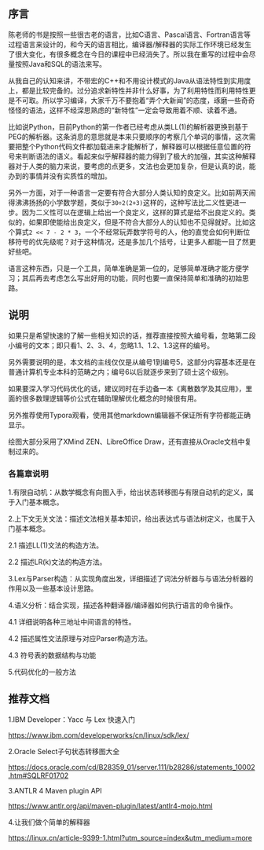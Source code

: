 ## 序言

陈老师的书是按照一些很古老的语言，比如C语言、Pascal语言、Fortran语言等过程语言来设计的，和今天的语言相比，编译器/解释器的实际工作环境已经发生了很大变化，有很多概念在今日的课程中已经消失了。所以我在重写的过程中会尽量按照Java和SQL的语法来写。

从我自己的认知来讲，不带宏的C++和不用设计模式的Java从语法特性到实用度上，都是比较完备的。过分追求新特性并非什么好事，为了利用特性而利用特性更是不可取。所以学习编译，大家千万不要抱着“弄个大新闻”的态度，琢磨一些奇奇怪怪的语法，这样不经深思熟虑的“新特性”一定会导致用着不顺、读着不通。

比如说Python，目前Python的第一作者已经考虑从类LL(1)的解析器更换到基于PEG的解析器。这条消息的意思就是本来只要顺序的考察几个单词的事情，这次需要把整个Python代码文件都加载进来才能解析了，解释器可以根据任意位置的符号来判断语法的语义。看起来似乎解释器的能力得到了极大的加强，其实这种解释器对于人类的脑力来说，要考虑的点更多，文法也会更加复杂，但是认真的说，能办到的事情并没有实质性的增加。

另外一方面，对于一种语言一定要有符合大部分人类认知的良定义。比如前两天闹得沸沸扬扬的小学数学题，类似于`30÷2(2+3)`这样的，这种写法比二义性更进一步。因为二义性可以在逻辑上给出一个良定义，这样的算式是给不出良定义的。类似的，如果即使能给出良定义，但是不符合大部分人的认知也不见得就好。比如这个算式`2 << 7 - 2 * 3`，一个不经常玩弄数学符号的人，他的直觉会如何判断位移符号的优先级呢？对于这种情况，还是多加几个括号，让更多人都能一目了然更好些吧。

语言这种东西，只是一个工具，简单准确是第一位的，足够简单准确才能方便学习；其后再去考虑怎么写出好用的功能，同时也要一直保持简单和准确的初始思路。

## 说明

如果只是希望快速的了解一些相关知识的话，推荐直接按照大编号看，忽略第二段小编号的文本；即只看1、2、3、4，忽略1.1、1.2、1.3这样的编号。

另外需要说明的是，本文档的主线仅仅是从编号1到编号5，这部分内容基本还是在普通计算机专业本科的范畴之内；编号6以后就逐步来到了硕士这个级别。

如果要深入学习代码优化的话，建议同时在手边备一本《离散数学及其应用》，里面的很多数理逻辑等价公式在辅助理解优化概念的时候很有用。

另外推荐使用Typora观看，使用其他markdown编辑器不保证所有字符都能正确显示。

绘图大部分采用了XMind ZEN、LibreOffice Draw，还有直接从Oracle文档中复制过来的。

### 各篇章说明

1.有限自动机：从数学概念有向图入手，给出状态转移图与有限自动机的定义，属于入门基本概念。

2.上下文无关文法：描述文法相关基本知识，给出表达式与语法树定义，也属于入门基本概念。

2.1 描述LL(1)文法的构造方法。

2.2 描述LR(k)文法的构造方法。

3.Lex与Parser构造：从实现角度出发，详细描述了词法分析器与与语法分析器的作用以及一些基本设计思路。

4.语义分析：结合实现，描述各种翻译器/编译器如何执行语言的命令操作。

4.1 详细说明各种三地址中间语言的特性。

4.2 描述属性文法原理与对应Parser构造方法。

4.3 符号表的数据结构与功能

5.代码优化的一般方法

## 推荐文档

1.IBM Developer：Yacc 与 Lex 快速入门

https://www.ibm.com/developerworks/cn/linux/sdk/lex/

2.Oracle Select子句状态转移图大全

https://docs.oracle.com/cd/B28359_01/server.111/b28286/statements_10002.htm#SQLRF01702

3.ANTLR 4 Maven plugin API

https://www.antlr.org/api/maven-plugin/latest/antlr4-mojo.html

4.让我们做个简单的解释器

https://linux.cn/article-9399-1.html?utm_source=index&utm_medium=more